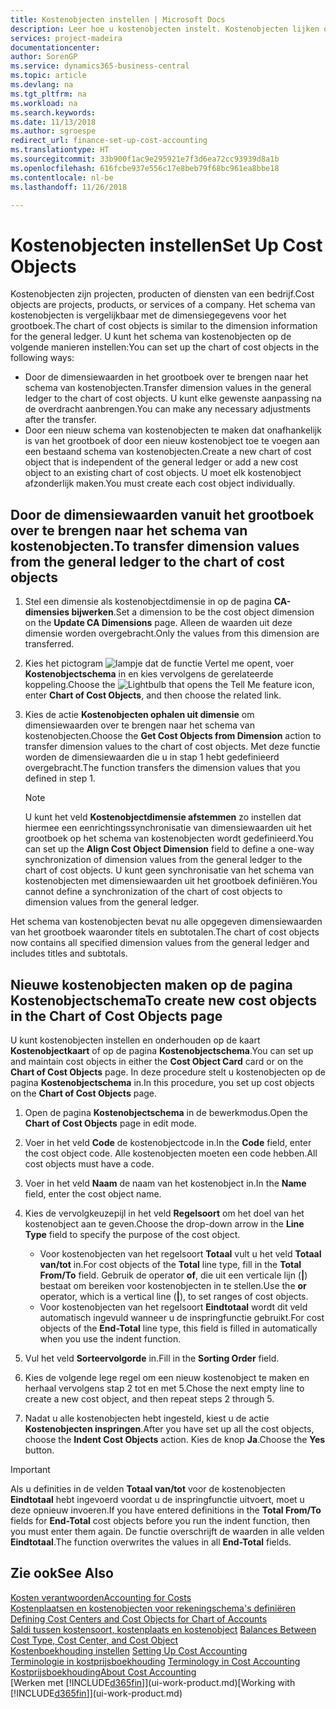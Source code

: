 ```yaml
---
title: Kostenobjecten instellen | Microsoft Docs
description: Leer hoe u kostenobjecten instelt. Kostenobjecten lijken op dimensies voor het grootboek.
services: project-madeira
documentationcenter: 
author: SorenGP
ms.service: dynamics365-business-central
ms.topic: article
ms.devlang: na
ms.tgt_pltfrm: na
ms.workload: na
ms.search.keywords: 
ms.date: 11/13/2018
ms.author: sgroespe
redirect_url: finance-set-up-cost-accounting
ms.translationtype: HT
ms.sourcegitcommit: 33b900f1ac9e295921e7f3d6ea72cc93939d8a1b
ms.openlocfilehash: 616fcbe937e556c17e8beb79f68bc961ea8bbe18
ms.contentlocale: nl-be
ms.lasthandoff: 11/26/2018

---
```

# <a name="set-up-cost-objects"></a><span data-ttu-id="245d4-103">Kostenobjecten instellen</span><span class="sxs-lookup"><span data-stu-id="245d4-103">Set Up Cost Objects</span></span>
<span data-ttu-id="245d4-104">Kostenobjecten zijn projecten, producten of diensten van een bedrijf.</span><span class="sxs-lookup"><span data-stu-id="245d4-104">Cost objects are projects, products, or services of a company.</span></span> <span data-ttu-id="245d4-105">Het schema van kostenobjecten is vergelijkbaar met de dimensiegegevens voor het grootboek.</span><span class="sxs-lookup"><span data-stu-id="245d4-105">The chart of cost objects is similar to the dimension information for the general ledger.</span></span> <span data-ttu-id="245d4-106">U kunt het schema van kostenobjecten op de volgende manieren instellen:</span><span class="sxs-lookup"><span data-stu-id="245d4-106">You can set up the chart of cost objects in the following ways:</span></span>  

* <span data-ttu-id="245d4-107">Door de dimensiewaarden in het grootboek over te brengen naar het schema van kostenobjecten.</span><span class="sxs-lookup"><span data-stu-id="245d4-107">Transfer dimension values in the general ledger to the chart of cost objects.</span></span> <span data-ttu-id="245d4-108">U kunt elke gewenste aanpassing na de overdracht aanbrengen.</span><span class="sxs-lookup"><span data-stu-id="245d4-108">You can make any necessary adjustments after the transfer.</span></span>  
* <span data-ttu-id="245d4-109">Door een nieuw schema van kostenobjecten te maken dat onafhankelijk is van het grootboek of door een nieuw kostenobject toe te voegen aan een bestaand schema van kostenobjecten.</span><span class="sxs-lookup"><span data-stu-id="245d4-109">Create a new chart of cost object that is independent of the general ledger or add a new cost object to an existing chart of cost objects.</span></span> <span data-ttu-id="245d4-110">U moet elk kostenobject afzonderlijk maken.</span><span class="sxs-lookup"><span data-stu-id="245d4-110">You must create each cost object individually.</span></span>  

## <a name="to-transfer-dimension-values-from-the-general-ledger-to-the-chart-of-cost-objects"></a><span data-ttu-id="245d4-111">Door de dimensiewaarden vanuit het grootboek over te brengen naar het schema van kostenobjecten.</span><span class="sxs-lookup"><span data-stu-id="245d4-111">To transfer dimension values from the general ledger to the chart of cost objects</span></span>  
1.  <span data-ttu-id="245d4-112">Stel een dimensie als kostenobjectdimensie in op de pagina **CA-dimensies bijwerken**.</span><span class="sxs-lookup"><span data-stu-id="245d4-112">Set a dimension to be the cost object dimension on the **Update CA Dimensions** page.</span></span> <span data-ttu-id="245d4-113">Alleen de waarden uit deze dimensie worden overgebracht.</span><span class="sxs-lookup"><span data-stu-id="245d4-113">Only the values from this dimension are transferred.</span></span>  
2.  <span data-ttu-id="245d4-114">Kies het pictogram ![lampje dat de functie Vertel me opent](media/ui-search/search_small.png "Vertel me wat u wilt doen"), voer **Kostenobjectschema** in en kies vervolgens de gerelateerde koppeling.</span><span class="sxs-lookup"><span data-stu-id="245d4-114">Choose the ![Lightbulb that opens the Tell Me feature](media/ui-search/search_small.png "Tell me what you want to do") icon, enter **Chart of Cost Objects**, and then choose the related link.</span></span>  
3.  <span data-ttu-id="245d4-115">Kies de actie **Kostenobjecten ophalen uit dimensie** om dimensiewaarden over te brengen naar het schema van kostenobjecten.</span><span class="sxs-lookup"><span data-stu-id="245d4-115">Choose the **Get Cost Objects from Dimension** action to transfer dimension values to the chart of cost objects.</span></span> <span data-ttu-id="245d4-116">Met deze functie worden de dimensiewaarden die u in stap 1 hebt gedefinieerd overgebracht.</span><span class="sxs-lookup"><span data-stu-id="245d4-116">The function transfers the dimension values that you defined in step 1.</span></span>  

    > [!NOTE]  
    >  <span data-ttu-id="245d4-117">U kunt het veld **Kostenobjectdimensie afstemmen** zo instellen dat hiermee een eenrichtingssynchronisatie van dimensiewaarden uit het grootboek op het schema van kostenobjecten wordt gedefinieerd.</span><span class="sxs-lookup"><span data-stu-id="245d4-117">You can set up the **Align Cost Object Dimension**  field to define a one-way synchronization of dimension values from the general ledger to the chart of cost objects.</span></span> <span data-ttu-id="245d4-118">U kunt geen synchronisatie van het schema van kostenobjecten met dimensiewaarden uit het grootboek definiëren.</span><span class="sxs-lookup"><span data-stu-id="245d4-118">You cannot define a synchronization of the chart of cost objects to dimension values from the general ledger.</span></span>  

<span data-ttu-id="245d4-119">Het schema van kostenobjecten bevat nu alle opgegeven dimensiewaarden van het grootboek waaronder titels en subtotalen.</span><span class="sxs-lookup"><span data-stu-id="245d4-119">The chart of cost objects now contains all specified dimension values from the general ledger and includes titles and subtotals.</span></span>  

## <a name="to-create-new-cost-objects-in-the-chart-of-cost-objects-page"></a><span data-ttu-id="245d4-120">Nieuwe kostenobjecten maken op de pagina Kostenobjectschema</span><span class="sxs-lookup"><span data-stu-id="245d4-120">To create new cost objects in the Chart of Cost Objects page</span></span>  
<span data-ttu-id="245d4-121">U kunt kostenobjecten instellen en onderhouden op de kaart **Kostenobjectkaart** of op de pagina **Kostenobjectschema**.</span><span class="sxs-lookup"><span data-stu-id="245d4-121">You can set up and maintain cost objects in either the **Cost Object Card** card or on the **Chart of Cost Objects** page.</span></span> <span data-ttu-id="245d4-122">In deze procedure stelt u kostenobjecten op de pagina **Kostenobjectschema** in.</span><span class="sxs-lookup"><span data-stu-id="245d4-122">In this procedure, you set up cost objects on the **Chart of Cost Objects** page.</span></span>  

1.  <span data-ttu-id="245d4-123">Open de pagina **Kostenobjectschema** in de bewerkmodus.</span><span class="sxs-lookup"><span data-stu-id="245d4-123">Open the **Chart of Cost Objects** page in edit mode.</span></span>  
2.  <span data-ttu-id="245d4-124">Voer in het veld **Code** de kostenobjectcode in.</span><span class="sxs-lookup"><span data-stu-id="245d4-124">In the **Code** field, enter the cost object code.</span></span> <span data-ttu-id="245d4-125">Alle kostenobjecten moeten een code hebben.</span><span class="sxs-lookup"><span data-stu-id="245d4-125">All cost objects must have a code.</span></span>  
3.  <span data-ttu-id="245d4-126">Voer in het veld **Naam** de naam van het kostenobject in.</span><span class="sxs-lookup"><span data-stu-id="245d4-126">In the **Name** field, enter the cost object name.</span></span>  
4.  <span data-ttu-id="245d4-127">Kies de vervolgkeuzepijl in het veld **Regelsoort** om het doel van het kostenobject aan te geven.</span><span class="sxs-lookup"><span data-stu-id="245d4-127">Choose the drop-down arrow in the **Line Type** field to specify the purpose of the cost object.</span></span>  

    * <span data-ttu-id="245d4-128">Voor kostenobjecten van het regelsoort **Totaal** vult u het veld **Totaal van/tot** in.</span><span class="sxs-lookup"><span data-stu-id="245d4-128">For cost objects of the **Total** line type, fill in the **Total From/To** field.</span></span> <span data-ttu-id="245d4-129">Gebruik de operator **of**, die uit een verticale lijn (**&#124;**) bestaat om bereiken voor kostenobjecten in te stellen.</span><span class="sxs-lookup"><span data-stu-id="245d4-129">Use the **or** operator, which is a vertical line (**&#124;**), to set ranges of cost objects.</span></span>  
    * <span data-ttu-id="245d4-130">Voor kostenobjecten van het regelsoort **Eindtotaal** wordt dit veld automatisch ingevuld wanneer u de inspringfunctie gebruikt.</span><span class="sxs-lookup"><span data-stu-id="245d4-130">For cost objects of the **End-Total** line type, this field is filled in automatically when you use  the indent function.</span></span>  
5.  <span data-ttu-id="245d4-131">Vul het veld **Sorteervolgorde** in.</span><span class="sxs-lookup"><span data-stu-id="245d4-131">Fill in the **Sorting Order** field.</span></span>  
6.  <span data-ttu-id="245d4-132">Kies de volgende lege regel om een nieuw kostenobject te maken en herhaal vervolgens stap 2 tot en met 5.</span><span class="sxs-lookup"><span data-stu-id="245d4-132">Chose the next empty line to create a new cost object, and then repeat steps 2 through 5.</span></span>  
7.  <span data-ttu-id="245d4-133">Nadat u alle kostenobjecten hebt ingesteld, kiest u de actie **Kostenobjecten inspringen**.</span><span class="sxs-lookup"><span data-stu-id="245d4-133">After you have set up all the cost objects, choose the **Indent Cost Objects** action.</span></span> <span data-ttu-id="245d4-134">Kies de knop **Ja**.</span><span class="sxs-lookup"><span data-stu-id="245d4-134">Choose the **Yes** button.</span></span>  

> [!IMPORTANT]  
>  <span data-ttu-id="245d4-135">Als u definities in de velden **Totaal van/tot** voor de kostenobjecten **Eindtotaal** hebt ingevoerd voordat u de inspringfunctie uitvoert, moet u deze opnieuw invoeren.</span><span class="sxs-lookup"><span data-stu-id="245d4-135">If you have entered definitions in the **Total From/To** fields for **End-Total** cost objects before you run the indent function, then you must enter them again.</span></span> <span data-ttu-id="245d4-136">De functie overschrijft de waarden in alle velden **Eindtotaal**.</span><span class="sxs-lookup"><span data-stu-id="245d4-136">The function overwrites the values in all **End-Total** fields.</span></span>  

## <a name="see-also"></a><span data-ttu-id="245d4-137">Zie ook</span><span class="sxs-lookup"><span data-stu-id="245d4-137">See Also</span></span>  
[<span data-ttu-id="245d4-138">Kosten verantwoorden</span><span class="sxs-lookup"><span data-stu-id="245d4-138">Accounting for Costs</span></span>](finance-manage-cost-accounting.md)  
<span data-ttu-id="245d4-139">[Kostenplaatsen en kostenobjecten voor rekeningschema's definiëren](finance-defining-cost-centers-and-cost-objects-for-chart-of-accounts.md) </span><span class="sxs-lookup"><span data-stu-id="245d4-139">[Defining Cost Centers and Cost Objects for Chart of Accounts](finance-defining-cost-centers-and-cost-objects-for-chart-of-accounts.md) </span></span>  
<span data-ttu-id="245d4-140">[Saldi tussen kostensoort, kostenplaats en kostenobject](finance-balances-between-cost-type-cost-center-and-cost-object.md) </span><span class="sxs-lookup"><span data-stu-id="245d4-140">[Balances Between Cost Type, Cost Center, and Cost Object](finance-balances-between-cost-type-cost-center-and-cost-object.md) </span></span>  
<span data-ttu-id="245d4-141">[Kostenboekhouding instellen](finance-set-up-cost-accounting.md) </span><span class="sxs-lookup"><span data-stu-id="245d4-141">[Setting Up Cost Accounting](finance-set-up-cost-accounting.md) </span></span>  
<span data-ttu-id="245d4-142">[Terminologie in kostprijsboekhouding](finance-terminology-in-cost-accounting.md) </span><span class="sxs-lookup"><span data-stu-id="245d4-142">[Terminology in Cost Accounting](finance-terminology-in-cost-accounting.md) </span></span>  
[<span data-ttu-id="245d4-143">Kostprijsboekhouding</span><span class="sxs-lookup"><span data-stu-id="245d4-143">About Cost Accounting</span></span>](finance-about-cost-accounting.md)  
<span data-ttu-id="245d4-144">[Werken met [!INCLUDE[d365fin](includes/d365fin_md.md)]](ui-work-product.md)</span><span class="sxs-lookup"><span data-stu-id="245d4-144">[Working with [!INCLUDE[d365fin](includes/d365fin_md.md)]](ui-work-product.md)</span></span>

